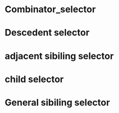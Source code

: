 # Combinator_selector
# Descedent selector  
# adjacent sibiling selector 
# child selector
# General sibiling selector
